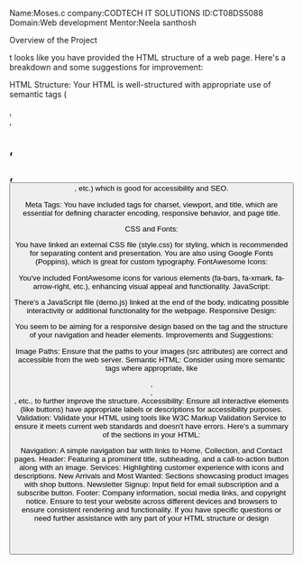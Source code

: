 Name:Moses.c
company:CODTECH IT SOLUTIONS
ID:CT08DS5088
Domain:Web development
Mentor:Neela santhosh

Overview of the Project


t looks like you have provided the HTML structure of a web page. Here's a breakdown and some suggestions for improvement:

HTML Structure: Your HTML is well-structured with appropriate use of semantic tags (<nav>, <div>, <h1>, <p>, <button>, etc.) which is good for accessibility and SEO.

Meta Tags: You have included <meta> tags for charset, viewport, and title, which are essential for defining character encoding, responsive behavior, and page title.

CSS and Fonts:

You have linked an external CSS file (style.css) for styling, which is recommended for separating content and presentation.
You are also using Google Fonts (Poppins), which is great for custom typography.
FontAwesome Icons:

You've included FontAwesome icons for various elements (fa-bars, fa-xmark, fa-arrow-right, etc.), enhancing visual appeal and functionality.
JavaScript:

There's a JavaScript file (demo.js) linked at the end of the body, indicating possible interactivity or additional functionality for the webpage.
Responsive Design:

You seem to be aiming for a responsive design based on the <meta name="viewport"> tag and the structure of your navigation and header elements.
Improvements and Suggestions:

Image Paths: Ensure that the paths to your images (src attributes) are correct and accessible from the web server.
Semantic HTML: Consider using more semantic tags where appropriate, like <header>, <main>, <footer>, etc., to further improve the structure.
Accessibility: Ensure all interactive elements (like buttons) have appropriate labels or descriptions for accessibility purposes.
Validation: Validate your HTML using tools like W3C Markup Validation Service to ensure it meets current web standards and doesn't have errors.
Here's a summary of the sections in your HTML:

Navigation: A simple navigation bar with links to Home, Collection, and Contact pages.
Header: Featuring a prominent title, subheading, and a call-to-action button along with an image.
Services: Highlighting customer experience with icons and descriptions.
New Arrivals and Most Wanted: Sections showcasing product images with shop buttons.
Newsletter Signup: Input field for email subscription and a subscribe button.
Footer: Company information, social media links, and copyright notice.
Ensure to test your website across different devices and browsers to ensure consistent rendering and functionality. If you have specific questions or need further assistance with any part of your HTML structure or design
